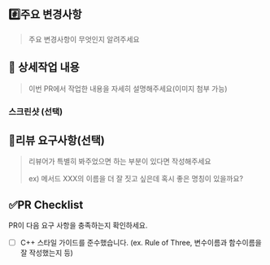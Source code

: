 ## #️⃣주요 변경사항
> 주요 변경사항이 무엇인지 알려주세요

## 📝 상세작업 내용
> 이번 PR에서 작업한 내용을 자세히 설명해주세요(이미지 첨부 가능)

### 스크린샷 (선택)

## 💬리뷰 요구사항(선택)

> 리뷰어가 특별히 봐주었으면 하는 부분이 있다면 작성해주세요
>
> ex) 메서드 XXX의 이름을 더 잘 짓고 싶은데 혹시 좋은 명칭이 있을까요?

## ✅PR Checklist
PR이 다음 요구 사항을 충족하는지 확인하세요.

- [ ] C++ 스타일 가이드를 준수했습니다. (ex. Rule of Three, 변수이름과 함수이름을 잘 작성했는지 등)

